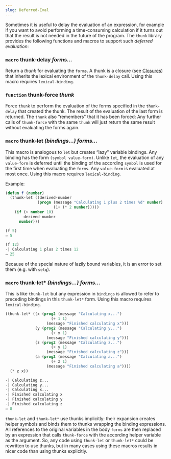 ```yaml
---
slug: Deferred-Eval
---
```


Sometimes it is useful to delay the evaluation of an expression, for example if you want to avoid performing a time-consuming calculation if it turns out that the result is not needed in the future of the program. The `thunk` library provides the following functions and macros to support such *deferred evaluation*:

### <span className="tag macro">`macro`</span> **thunk-delay** *forms…*

Return a *thunk* for evaluating the `forms`. A thunk is a closure (see [Closures](Closures)) that inherits the lexical environment of the `thunk-delay` call. Using this macro requires `lexical-binding`.

### <span className="tag function">`function`</span> **thunk-force** *thunk*

Force `thunk` to perform the evaluation of the forms specified in the `thunk-delay` that created the thunk. The result of the evaluation of the last form is returned. The `thunk` also “remembers" that it has been forced: Any further calls of `thunk-force` with the same `thunk` will just return the same result without evaluating the forms again.

### <span className="tag macro">`macro`</span> **thunk-let** *(bindings…) forms…*

This macro is analogous to `let` but creates “lazy" variable bindings. Any binding has the form `(symbol value-form)`<!-- /@w -->. Unlike `let`, the evaluation of any `value-form` is deferred until the binding of the according `symbol` is used for the first time when evaluating the `forms`. Any `value-form` is evaluated at most once. Using this macro requires `lexical-binding`.

Example:

```lisp
(defun f (number)
  (thunk-let ((derived-number
              (progn (message "Calculating 1 plus 2 times %d" number)
                     (1+ (* 2 number)))))
    (if (> number 10)
        derived-number
      number)))
```



```lisp
(f 5)
⇒ 5
```



```lisp
(f 12)
-| Calculating 1 plus 2 times 12
⇒ 25
```



Because of the special nature of lazily bound variables, it is an error to set them (e.g. with `setq`).

### <span className="tag macro">`macro`</span> **thunk-let\*** *(bindings…) forms…*

This is like `thunk-let` but any expression in `bindings` is allowed to refer to preceding bindings in this `thunk-let*` form. Using this macro requires `lexical-binding`.

```lisp
(thunk-let* ((x (prog2 (message "Calculating x...")
                    (+ 1 1)
                  (message "Finished calculating x")))
             (y (prog2 (message "Calculating y...")
                    (+ x 1)
                  (message "Finished calculating y")))
             (z (prog2 (message "Calculating z...")
                    (+ y 1)
                  (message "Finished calculating z")))
             (a (prog2 (message "Calculating a...")
                    (+ z 1)
                  (message "Finished calculating a"))))
  (* z x))

-| Calculating z...
-| Calculating y...
-| Calculating x...
-| Finished calculating x
-| Finished calculating y
-| Finished calculating z
⇒ 8
```

`thunk-let` and `thunk-let*` use thunks implicitly: their expansion creates helper symbols and binds them to thunks wrapping the binding expressions. All references to the original variables in the body `forms` are then replaced by an expression that calls `thunk-force` with the according helper variable as the argument. So, any code using `thunk-let` or `thunk-let*` could be rewritten to use thunks, but in many cases using these macros results in nicer code than using thunks explicitly.
